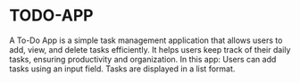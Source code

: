 # TODO-APP
A To-Do App is a simple task management application that allows users to add, view, and delete tasks efficiently. It helps users keep track of their daily tasks, ensuring productivity and organization. In this app:  Users can add tasks using an input field. Tasks are displayed in a list format. 
